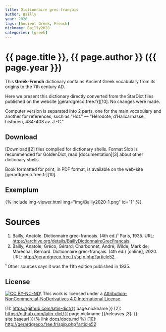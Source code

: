 ```yaml
---
title: Dictionnaire grec-français
author: Bailly
year: 2020
tags: [Ancient Greek, French]
nickname: Bailly2020
categories: [greek]
---
```

# {{ page.title }}, {{ page.author }} ({{ page.year }})

This **Greek-French** dictionary contains Ancient Greek vocabulary from its origins to the 7th century AD.

Here we present this dictionary directly converted from the StarDict files published on the website [gerardgreco.free.fr][10]. No changes were made.

Computer version is separated into 2 parts, one for the main vocabulary and another for references, such as "Hdt." — "Hérodote, d’Halicarnasse, historien, 484-408 av. J.-C."


## Download

[Download][2] files compiled for dictionary shells. Format Slob is recommended for GoldenDict, read [documentation][3] about other dictionary shells.

Book formatted for print, in PDF format, is available on the web-site [gerardgreco.free.fr][10].


## Exemplum

{% include img-viewer.html img="img/Bailly2020-1.png" id="1" %}


# Sources

1. Bailly, Anatole. Dictionnaire grec-francais. (4th ed.)¹ Paris, 1935. URL: <https://archive.org/details/BaillyDictionnaireGrecFrancais>.
1. Bailly, Anatole; Gréco, Gérard; Charbonnet, André; Wilde, Mark de; Maréchal, Bernard. Dictionnaire grec-français. (4th ed.) [online], 2020. URL: <http://gerardgreco.free.fr/spip.php?article52>.

¹ Other sources says it was the 11th edition published in 1935.


## License

[![CC BY-NC-ND](https://i.creativecommons.org/l/by-nc-nd/4.0/88x31.png)](https://creativecommons.org/licenses/by-nc-nd/4.0/)\\
This work is licensed under a [Attribution-NonCommercial-NoDerivatives 4.0 International License](https://creativecommons.org/licenses/by-nc-nd/4.0/).


[1]: https://github.com/latin-dict/{{ page.nickname }}
[2]: https://github.com/latin-dict/{{ page.nickname }}/releases
[3]: {{ site.baseurl }}{% link docs/docs.md %}
[10]: http://gerardgreco.free.fr/spip.php?article52
